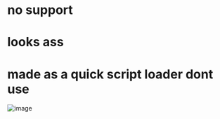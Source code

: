 # no support
# looks ass
# made as a quick script loader dont use

![image](https://github.com/Roblox-Thot/cumCube/assets/67937010/6435111d-ee26-4953-a9ce-5f9abddbd078)
